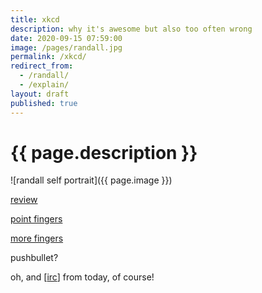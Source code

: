```yaml
---
title: xkcd
description: why it's awesome but also too often wrong
date: 2020-09-15 07:59:00
image: /pages/randall.jpg
permalink: /xkcd/
redirect_from:
  - /randall/
  - /explain/
layout: draft
published: true
---
```


# {{ page.description }}

![randall self portrait]({{ page.image }})

[review](https://cregox.net/talk/t/xkcd-was-dead-staple-horse-wrong-about-passwords/7743.html)

[point fingers](https://www.correcthorsebatterystaple.net/)

[more fingers](https://mangrove.reviews/account)

pushbullet?

oh, and [[irc](/irc)] from today, of course!
